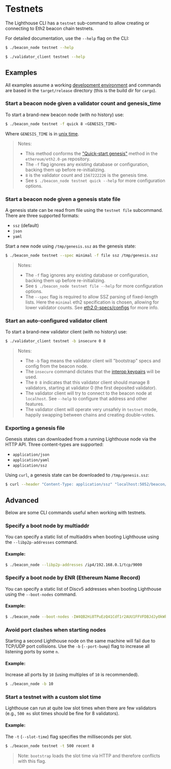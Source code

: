 # Testnets

The Lighthouse CLI has a `testnet` sub-command to allow creating or connecting
to Eth2 beacon chain testnets.

For detailed documentation, use the `--help` flag on the CLI:

```bash
$ ./beacon_node testnet --help
```

```bash
$ ./validator_client testnet --help
```

## Examples

All examples assume a working [development environment](./setup.md) and
commands are based in the `target/release` directory (this is the build dir for
`cargo`).

### Start a beacon node given a validator count and genesis_time


To start a brand-new beacon node (with no history) use:

```bash
$ ./beacon_node testnet -f quick 8 <GENESIS_TIME>
```

Where `GENESIS_TIME` is in [unix time](https://duckduckgo.com/?q=unix+time&t=ffab&ia=answer).

> Notes:
>
> - This method conforms the ["Quick-start
genesis"](https://github.com/ethereum/eth2.0-pm/tree/6e41fcf383ebeb5125938850d8e9b4e9888389b4/interop/mocked_start#quick-start-genesis)
method in the `ethereum/eth2.0-pm` repository.
> - The `-f` flag ignores any existing database or configuration, backing them
>   up before re-initializing.
> - `8` is the validator count and `1567222226` is the genesis time.
> - See `$ ./beacon_node testnet quick --help` for more configuration options.

### Start a beacon node given a genesis state file

A genesis state can be read from file using the `testnet file` subcommand.
There are three supported formats:

- `ssz` (default)
- `json`
- `yaml`

Start a new node using `/tmp/genesis.ssz` as the genesis state:

```bash
$ ./beacon_node testnet --spec minimal -f file ssz /tmp/genesis.ssz
```

> Notes:
>
> - The `-f` flag ignores any existing database or configuration, backing them
>   up before re-initializing.
> - See `$ ./beacon_node testnet file --help` for more configuration options.
> - The `--spec` flag is required to allow SSZ parsing of fixed-length lists.
>   Here the `minimal` eth2 specification is chosen, allowing for lower
>   validator counts. See
>   [eth2.0-specs/configs](https://github.com/ethereum/eth2.0-specs/tree/dev/configs)
>   for more info.

### Start an auto-configured validator client

To start a brand-new validator client (with no history) use:

```bash
$ ./validator_client testnet -b insecure 0 8
```

> Notes:
>
> - The `-b` flag means the validator client will "bootstrap" specs and config
>   from the beacon node.
> - The `insecure` command dictates that the [interop keypairs](https://github.com/ethereum/eth2.0-pm/tree/6e41fcf383ebeb5125938850d8e9b4e9888389b4/interop/mocked_start#pubkeyprivkey-generation)
>   will be used.
> - The `0 8` indicates that this validator client should manage 8 validators,
>   starting at validator 0 (the first deposited validator).
> - The validator client will try to connect to the beacon node at `localhost`.
>   See `--help` to configure that address and other features.
> - The validator client will operate very unsafely in `testnet` mode, happily
>   swapping between chains and creating double-votes.

### Exporting a genesis file

Genesis states can downloaded from a running Lighthouse node via the HTTP API. Three content-types are supported:

- `application/json`
- `application/yaml`
- `application/ssz`

Using `curl`, a genesis state can be downloaded to `/tmp/genesis.ssz`:

```bash
$ curl --header "Content-Type: application/ssz" "localhost:5052/beacon/state/genesis" -o /tmp/genesis.ssz
```

## Advanced

Below are some CLI commands useful when working with testnets.

### Specify a boot node by multiaddr

You can specify a static list of multiaddrs when booting Lighthouse using
the `--libp2p-addresses` command.

#### Example:

```bash
$ ./beacon_node --libp2p-addresses /ip4/192.168.0.1/tcp/9000
```

### Specify a boot node by ENR (Ethereum Name Record)

You can specify a static list of Discv5 addresses when booting Lighthouse using
the `--boot-nodes` command.

#### Example:

```bash
$ ./beacon_node --boot-nodes -IW4QB2Hi8TPuEzQ41Cdf1r2AUU1FFVFDBJdJyOkWk2qXpZfFZQy2YnJIyoT_5fnbtrXUouoskmydZl4pIg90clIkYUDgmlwhH8AAAGDdGNwgiMog3VkcIIjKIlzZWNwMjU2azGhAjg0-DsTkQynhJCRnLLttBK1RS78lmUkLa-wgzAi-Ob5
```

### Avoid port clashes when starting nodes

Starting a second Lighthouse node on the same machine will fail due to TCP/UDP
port collisions. Use the `-b` (`--port-bump`) flag to increase all listening
ports by some `n`.

#### Example:

Increase all ports by `10` (using multiples of `10` is recommended).

```bash
$ ./beacon_node -b 10
```

### Start a testnet with a custom slot time

Lighthouse can run at quite low slot times when there are few validators (e.g.,
`500 ms` slot times should be fine for 8 validators).

#### Example:

The `-t` (`--slot-time`) flag specifies the milliseconds per slot.

```bash
$ ./beacon_node testnet -t 500 recent 8
```

> Note: `bootstrap` loads the slot time via HTTP and therefore conflicts with
> this flag.
